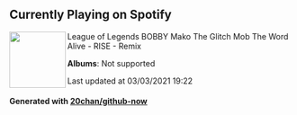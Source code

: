 ## Currently Playing on Spotify

[<img align="left" width="100" src="https://i.scdn.co/image/ab67616d0000b273675e743561da0c0ca16d6245">](https://open.spotify.com/album/6T0ad5bgbZiFZkt6aqxGo4)

League of Legends BOBBY Mako The Glitch Mob The Word Alive - RISE - Remix

**Albums**: Not supported

Last updated at 03/03/2021 19:22

#### Generated with [20chan/github-now](https://github.com/20chan/github-now)


<!--
**20chan/20chan** is a ✨ _special_ ✨ repository because its `README.md` (this file) appears on your GitHub profile.

Here are some ideas to get you started:

- 🔭 I’m currently working on ...
- 🌱 I’m currently learning ...
- 👯 I’m looking to collaborate on ...
- 🤔 I’m looking for help with ...
- 💬 Ask me about ...
- 📫 How to reach me: ...
- 😄 Pronouns: ...
- ⚡ Fun fact: ...
-->
